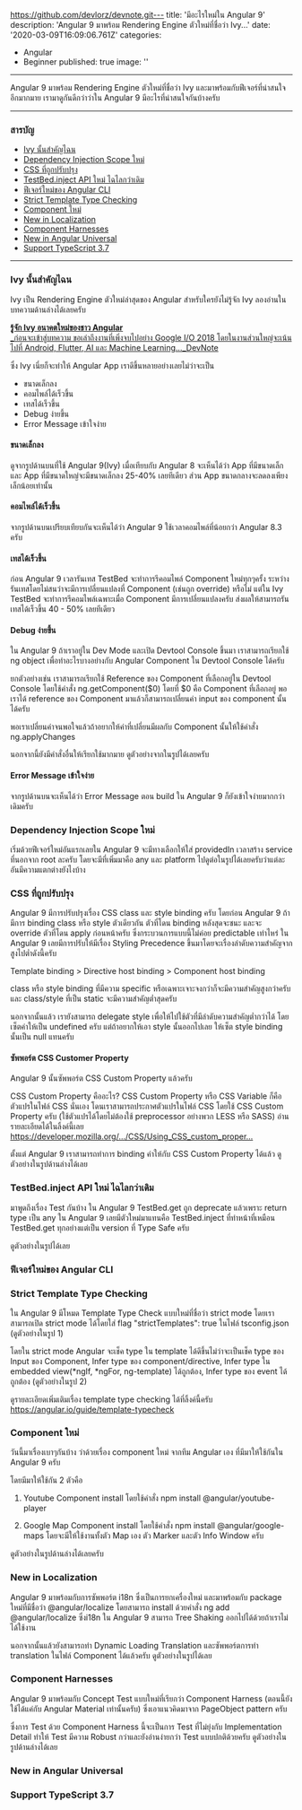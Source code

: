 https://github.com/devlorz/devnote.git---
title: 'มีอะไรใหม่ใน Angular 9'
description: 'Angular 9 มาพร้อม Rendering Engine ตัวใหม่ที่ชื่อว่า Ivy...'
date: '2020-03-09T16:09:06.761Z'
categories:

- Angular
- Beginner
  published: true
  image: ''

---

Angular 9 มาพร้อม Rendering Engine ตัวใหม่ที่ชื่อว่า Ivy และมาพร้อมกับฟีเจอร์ที่น่าสนใจอีกมากมาย เรามาดูกันดีกว่าว่าใน Angular 9 มีอะไรที่น่าสนใจกันบ้างครับ

---

### สารบัญ

- [Ivy นั้นสำคัญไฉน](blog/angular-9#ยาวไปไม่อ่าน)
- [Dependency Injection Scope ใหม่](blog/angular-pwa#pwa-คืออะไร)
- [CSS ที่ถูกปรับปรุง](blog/angular-pwa#ทำไมถึงต้องทำ-pwa)
- [TestBed.inject API ใหม่ ไฉไลกว่าเดิม](blog/angular-pwa#พบกับพระเอกตัวจริง-service-worker)
- [ฟีเจอร์ใหม่ของ Angular CLI](blog/angular-pwa#set-up-project-ด้วย-angular-cli)
- [Strict Template Type Checking](blog/angular-pwa#ตั้งค่า-service-worker-ด้วย-ngsw-configjson)
- [Component ใหม่](blog/angular-pwa#ตั้งค่า-app-ด้วย-manifestjson)
- [New in Localization](blog/angular-pwa#ทดสอบการใช้งาน-pwa)
- [Component Harnesses](blog/angular-pwa#ทดสอบการใช้งาน-pwa)
- [New in Angular Universal](blog/angular-pwa#ทดสอบการใช้งาน-pwa)
- [Support TypeScript 3.7](blog/angular-9#suport-typescript-37)

---

### Ivy นั้นสำคัญไฉน

Ivy เป็น Rendering Engine ตัวใหม่ล่าสุดของ Angular สำหรับใครยังไม่รู้จัก Ivy ลองอ่านในบทความด้านล่างได้เลยครับ

[**รู้จัก Ivy อนาคตใหม่ของชาว Angular**  
\_ก่อนจะเข้าสู่บทความ ขอเล่าถึงงานที่เพิ่งจบไปอย่าง Google I/O 2018 โดยในงานส่วนใหญ่จะเน้นไปที่ Android, Flutter, AI และ Machine Learning…\_DevNote](https://devnote.netlify.com/blog/introduce-ivy)[](https://devnote.netlify.com/blog/introduce-ivy)

ซึ่ง Ivy เนี่ยก็จะทำให้ Angular App เราดีขึ้นหลายอย่างเลยไม่ว่าจะเป็น

- ขนาดเล็กลง
- คอมไพล์ได้เร็วขึ้น
- เทสได้เร็วขึ้น
- Debug ง่ายขึ้น
- Error Message เข้าใจง่าย

#### ขนาดเล็กลง

ดูจากรูปด้านบนที่ใช้ Angular 9(Ivy) เมื่อเทียบกับ Angular 8 จะเห็นได้ว่า App ที่มีขนาดเล็กและ App ที่มีขนาดใหญ่จะมีขนาดเล็กลง 25-40% เลยทีเดียว ส่วน App ขนาดกลางจะลดลงเพียงเล็กน้อยเท่านั้น

#### คอมไพล์ได้เร็วขึ้น

จากรูปด้านบนเปรียบเทียบกันจะเห็นได้ว่า Angular 9 ใช้เวลาคอมไพล์ที่น้อยกว่า Angular 8.3 ครับ

#### เทสได้เร็วขึ้น

ก่อน Angular 9 เวลารันเทส TestBed จะทำการรีคอมไพล์ Component ใหม่ทุกๆครั้ง ระหว่างรันเทสโดยไม่สนว่าจะมีการเปลี่ยนแปลงที่ Component (เช่นถูก override) หรือไม่ แต่ใน Ivy TestBed จะทำการรีคอมไพล์เฉพาะเมื่อ Component มีการเปลี่ยนแปลงครับ ส่งผลให้สามารถรันเทสได้เร็วขึ้น 40 - 50% เลยทีเดียว

#### Debug ง่ายขึ้น

ใน Angular 9 ถ้าเราอยู่ใน Dev Mode และเปิด Devtool Console ขึ้นมา เราสามารถเรียกใช้ ng object เพื่อทำอะไรบางอย่างกับ Angular Component ใน Devtool Console ได้ครับ

ยกตัวอย่างเช่น เราสามารถเรียกใช้ Reference ของ Component ที่เลือกอยู่ใน Devtool Console โดยใช้คำสั่ง ng.getComponent($0) โดยที่ $0 คือ Component ที่เลือกอยู่
พอเราได้ reference ของ Component มาแล้วก็สามารถเปลี่ยนค่า input ของ component นั้นได้ครับ

พอเราเปลี่ยนค่าจนพอใจแล้วถ้าอยากให้ค่าที่เปลี่ยนมีผลกับ Component นั้นให้ใช้คำสั่ง ng.applyChanges

นอกจากนี้ยังมีคำสั่งอื่นให้เรียกใช้มากมาย ดูตัวอย่างจากในรูปได้เลยครับ

#### Error Message เข้าใจง่าย

จากรูปด้านบนจะเห็นได้ว่า Error Message ตอน build ใน Angular 9 ก็ยังเข้าใจง่ายมากกว่าเดิมครับ

### Dependency Injection Scope ใหม่

เริ่มด้วยฟีเจอร์ใหม่อันแรกเลยใน Angular 9 จะมีทางเลือกให้ใส่ providedIn เวลาสร้าง service ที่นอกจาก root ละครับ โดยจะมีที่เพิ่มมาคือ any และ platform ไปดูต่อในรูปได้เลยครับว่าแต่ละอันมีความแตกต่างยังไงบ้าง

### CSS ที่ถูกปรับปรุง

Angular 9 มีการปรับปรุงเรื่อง CSS class และ style binding ครับ โดยก่อน Angular 9 ถ้ามีการ binding class หรือ style ตัวเดียวกัน ตัวที่โดน binding หลังสุดจะชนะ และจะ override ตัวที่โดน apply ก่อนหน้าครับ ซึ่งกระบวนการแบบนี้ไม่ค่อย predictable เท่าไหร่ ใน Angular 9 เลยมีการปรับให้มีเรื่อง Styling Precedence ขึ้นมาโดยจะเรื่องลำดับความสำคัญจากสูงไปต่ำดังนี้ครับ

Template binding > Directive host binding > Component host binding

class หรือ style binding ที่มีความ specific หรือเฉพาะเจาะจงกว่าก็จะมีความสำคัญสูงกว่าครับ และ class/style ที่เป็น static จะมีความสำคัญต่ำสุดครับ

นอกจากนั้นแล้ว เรายังสามารถ delegate style เพื่อให้ไปใช้ตัวที่มีลำดับความสำคัญต่ำกว่าได้ โดยเซ็ตค่าให้เป็น undefined ครับ แต่ถ้าอยากให้เอา style นั้นออกไปเลย ให้เซ็ต style binding นั้นเป็น null แทนครับ

#### ซัพพอร์ต CSS Customer Property

Angular 9 นั้นซัพพอร์ต CSS Custom Property แล้วครับ

CSS Custom Property คืออะไร? CSS Custom Property หรือ CSS Variable ก็คือตัวแปรในไฟล์ CSS นั่นเอง โดนเราสามารถประกาศตัวแปรในไฟล์ CSS โดยใช้ CSS Custom Property ครับ (ใช้ตัวแปรได้โดยไม่ต้องใช้ preprocessor อย่างพวก LESS หรือ SASS) อ่านรายละเอียดได้ในลิ้งค์นี้เลย https://developer.mozilla.org/…/CSS/Using_CSS_custom_proper…

ตั้งแต่ Angular 9 เราสามารถทำการ binding ค่าให้กับ CSS Custom Property ได้แล้ว ดูตัวอย่างในรูปด้านล่างได้เลย

### TestBed.inject API ใหม่ ไฉไลกว่าเดิม

มาพูดถึงเรื่อง Test กันบ้าง
ใน Angular 9 TestBed.get ถูก deprecate แล้วเพราะ return type เป็น any ใน Angular 9 เลยมีตัวใหม่มาแทนคือ TestBed.inject ที่ทำหน้าที่เหมือน TestBed.get ทุกอย่างแต่เป็น version ที่ Type Safe ครับ

ดูตัวอย่างในรูปได้เลย

### ฟีเจอร์ใหม่ของ Angular CLI

### Strict Template Type Checking

ใน Angular 9 มีโหมด Template Type Check แบบใหม่ที่ชื่อว่า strict mode โดยเราสามารถเปิด strict mode ได้โดยใส่ flag "strictTemplates": true ในไฟล์ tsconfig.json (ดูตัวอย่างในรูป 1)

โดยใน strict mode Angular จะเช็ค type ใน template ได้ดีขึ้นไม่ว่าจะเป็นเช็ค type ของ Input ของ Component, Infer type ของ component/directive, Infer type ใน embedded view(*ngIf, *ngFor, ng-template) ได้ถูกต้อง, Infer type ของ event ได้ถูกต้อง (ดูตัวอย่างในรูป 2)

ดูรายละเอียดเพิ่มเติมเรื่อง template type checking ได้ที่ลิ้งค์นี้ครับ https://angular.io/guide/template-typecheck

### Component ใหม่

วันนี้มาเรื่องเบาๆกันบ้าง ว่าด้วยเรื่อง component ใหม่ จากทีม Angular เอง ที่มีมาให้ใช้กันใน Angular 9 ครับ

โดยมีมาให้ใช้กัน 2 ตัวคือ

1. Youtube Component
   install โดยใช้คำสั่ง npm install @angular/youtube-player

2. Google Map Component
   install โดยใช้คำสั่ง npm install @angular/google-maps
   โดยจะมีให้ใช้งานทั้งตัว Map เอง ตัว Marker และตัว Info Window ครับ

ดูตัวอย่างในรูปด้านล่างได้เลยครับ

### New in Localization

Angular 9 มาพร้อมกับการซัพพอร์ต i18n ซึ่งเป็นการยกเครื่องใหม่ และมาพร้อมกับ package ใหม่ที่มีชื่อว่า @angular/localize โดยสามารถ install ด้วยคำสั่ง ng add @angular/localize ซึ่งi18n ใน Angular 9 สามารถ Tree Shaking ออกไปได้ด้วยถ้าเราไม่ได้ใช้งาน

นอกจากนั้นแล้วยังสามารถทำ Dynamic Loading Translation และซัพพอร์ตการทำ translation ในไฟล์ Component ได้แล้วครับ ดูตัวอย่างในรูปได้เลย

### Component Harnesses

Angular 9 มาพร้อมกับ Concept Test แบบใหม่ที่เรียกว่า Component Harness (ตอนนี้ยังใช้ได้แค่กับ Angular Material เท่านั้นครับ) ซึ่งเอาแนวคิดมาจาก PageObject pattern ครับ

ซึ่งการ Test ด้วย Component Harness นี้จะเป็นการ Test ที่ไม่ยุ่งกับ Implementation Detail ทำให้ Test มีความ Robust กว่าและยังอ่านง่ายกว่า Test แบบปกติด้วยครับ ดูตัวอย่างในรูปด้านล่างได้เลย

### New in Angular Universal

### Support TypeScript 3.7
